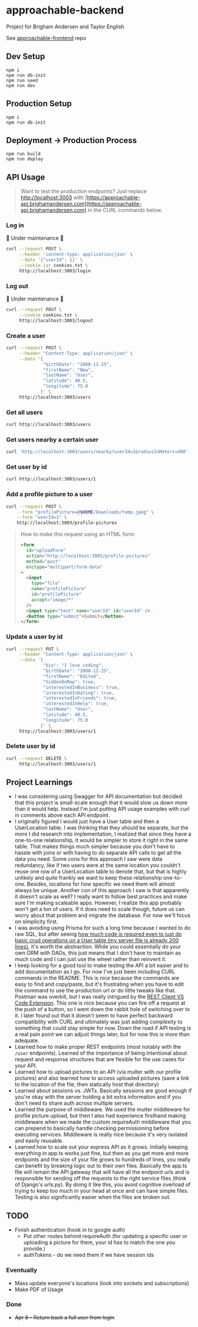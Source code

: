 # approachable-backend

Project for Brigham Andersen and Taylor English

See [approachable-frontend](https://github.com/janksmap/approachable-frontend) repo

## Dev Setup

```
npm i
npm run db-init
npm run seed
npm run dev
```

## Production Setup

```
npm i
npm run db-init
```

## Deployment -> Production Process

```
npm run build
npm run deploy
```

## API Usage

> Want to test the production endpoints? Just replace [http://localhost:3003](http://localhost:3003) with [https://approachable-api.brighamandersen.com](https://approachable-api.brighamandersen.com) in the CURL commands below.

### Log in

🚧 Under maintenance 🚧

```bash
curl --request POST \
     --header 'content-type: application/json' \
     --data '{"userId": 1}' \
     --cookie-jar cookies.txt \
     http://localhost:3003/login
```

### Log out

🚧 Under maintenance 🚧

```bash
curl --request POST \
     --cookie cookies.txt \
     http://localhost:3003/logout
```

### Create a user

```bash
curl --request POST \
     --header "Content-Type: application/json" \
     --data '{
              "birthDate": "2000-12-25",
              "firstName": "New",
              "lastName": "User",
              "latitude": 40.5,
              "longitude": 75.0
             }' \
     http://localhost:3003/users
```

### Get all users

```bash
curl http://localhost:3003/users
```

### Get users nearby a certain user

```bash
curl 'http://localhost:3003/users/nearby?userId=1&radiusInMeters=400'
```

### Get user by id

```bash
curl http://localhost:3003/users/1
```

### Add a profile picture to a user

```bash
curl --request POST \
    --form "profilePicture=@$HOME/Downloads/temp.jpeg" \
    --form "userId=1" \
    http://localhost:3003/profile-pictures
```

> How to make this request using an HTML form:
>
> ```html
> <form
>   id="uploadForm"
>   action="http://localhost:3003/profile-pictures"
>   method="post"
>   enctype="multipart/form-data"
> >
>   <input
>     type="file"
>     name="profilePicture"
>     id="profilePicture"
>     accept="image/*"
>   />
>   <input type="text" name="userId" id="userId" />
>   <button type="submit">Submit</button>
> </form>
> ```

### Update a user by id

```bash
curl --request PUT \
     --header "Content-Type: application/json" \
     --data '{
              "bio": "I love coding",
              "birthDate": "2000-12-25",
              "firstName": "Edited",
              "hiddenOnMap": true,
              "interestedInBusiness": true,
              "interestedInDating": true,
              "interestedInFriends": true,
              "interestedInHelp": true,
              "lastName": "User",
              "latitude": 40.5,
              "longitude": 75.0
             }' \
     http://localhost:3003/users/1
```

### Delete user by id

```bash
curl --request DELETE \
     http://localhost:3003/users/1
```

## Project Learnings

- I was considering using Swagger for API documentation but decided that this project is small-scale enough that it would slow us down more than it would help. Instead I'm just putting API usage examples with curl in comments above each API endpoint.
- I originally figured I would just have a User table and then a UserLocation table. I was thinking that they should be separate, but the more I did research into implementation, I realized that since they have a one-to-one relationship, it would be simpler to store it right in the same table. That makes things much simpler because you don't have to hassle with joins or with having to do separate API calls to get all the data you need. Some cons for this approach I saw were data redundancy, like if two users were at the same location you couldn't reuse one row of a UserLocation table to denote that, but that is highly unlikely and quite frankly we want to keep these relationship one-to-one. Besides, locations for how specific we need them will almost always be unique. Another con of this approach I saw is that apparently it doesn't scale as well? I really want to follow best practices and make sure I'm making scaleable apps. However, I realize this app probably won't get a ton of users. If it does need to scale though, future us can worry about that problem and migrate the database. For now we'll focus on simplicity first.
- I was avoiding using Prisma for such a long time because I wanted to do raw SQL, but after seeing [how much code is required even to just do basic crud operations on a User table (my server file is already 200 lines)](https://github.com/brighambandersen/approachable-backend/blob/12d5e945ab1b015efc96b47ed86a3adf98452704/src/server.ts#L126), it's worth the abstraction. While you could essentially do your own ORM with DAOs, this just means that I don't have to maintain as much code and I can just use the wheel rather than reinvent it.
- I keep looking for a good tool to make testing the API a bit easier and to add documentation as I go. For now I've just been including CURL commands in the README. This is nice because the commands are easy to find and copy/paste, but it's frustrating when you have to edit the command to use the production url or do little tweaks like that. Postman was overkill, but I was really intrigued by the [REST Client VS Code Extension](https://marketplace.visualstudio.com/items?itemName=humao.rest-client). This one is nice because you can fire off a request at the push of a button, so I went down the rabbit hole of switching over to it. I later found out that it doesn't seem to have perfect backward compatibility with CURL and ultimately was just adding complexity to something that could stay simple for now. Down the road if API testing is a real pain point we can adjust things later, but for now this is more than adequate.
- Learned how to make proper REST endpoints (most notably with the `/user` endpoints). Learned of the importance of being intentional about request and response structures that are flexible for the use cases for your API.
- Learned how to upload pictures to an API (via multer with our profile pictures) and also learned how to access uploaded pictures (save a link to the location of the file, then statically host that directory)
- Learned about sessions vs. JWTs. Basically sessions are good enough if you're okay with the server holding a bit extra information and if you don't need to share auth across multiple servers.
- Learned the purpose of middleware. We used the multer middleware for profile picture upload, but then I also had experience firsthand making middleware when we made the custom requireAuth middleware that you can prepend to basically handle checking permissioning before executing services. Middleware is really nice because it's very isolated and easily reusable.
- Learned how to scale out your express API as it grows. Initially keeping everything in app.ts works just fine, but then as you get more and more endpoints and the size of your file grows to hundreds of lines, you really can benefit by breaking logic out to their own files. Basically the app.ts file will remain the API gateway that will have all the endpoint urls and is responsible for sending off the requests to the right service files (think of Django's urls.py). By doing it like this, you avoid cognitive overload of trying to keep too much in your head at once and can have simple files. Testing is also significantly easier when the files are broken out.

## TODO

- Finish authentication (hook in to google auth)
  - Put other routes behind requireAuth (for updating a specific user or uploading a picture for them, your id has to match the one you provide.)
  - authTokens - do we need them if we have session ids

### Eventually

- Mass update everyone's locations (look into sockets and subscriptions)
- Make PDF of Usage

### Done

- ~~Apr 8 - Return back a full user from login~~
